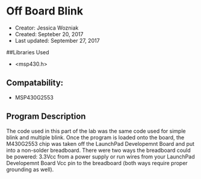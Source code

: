 # Off Board Blink
* Creator: Jessica Wozniak
* Created: Septeber 20, 2017
* Last updated: September 27, 2017

##Libraries Used
* <msp430.h>

## Compatability:
* MSP430G2553

## Program Description
The code used in this part of the lab was the same code used for simple blink and multiple blink. Once the program is loaded onto the board, the M430G2553 chip was taken off the LaunchPad Developemnt Board and put into a non-solder breadboard. There were two ways the breadboard could be powered: 3.3Vcc from a power supply or run wires from your LaunchPad Developemnt Board Vcc pin to the breadboard (both ways require proper grounding as well). 

